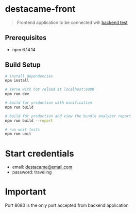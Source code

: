 # destacame-front

> Frontend application to be connected wih [backend test](https://github.com/JesusPuga/destacame)

## Prerequisites
- npm 6.14.14

## Build Setup

``` bash
# install dependencies
npm install

# serve with hot reload at localhost:8080
npm run dev

# build for production with minification
npm run build

# build for production and view the bundle analyzer report
npm run build --report

# run unit tests
npm run unit
```

# Start credentials

- email: destacame@email.com
- password: traveling

# Important

Port 8080 is the only port accepted from backend application

